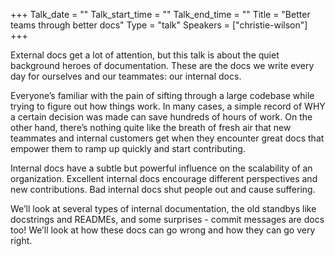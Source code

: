 +++
Talk_date = ""
Talk_start_time = ""
Talk_end_time = ""
Title = "Better teams through better docs"
Type = "talk"
Speakers = ["christie-wilson"]
+++

External docs get a lot of attention, but this talk is about the quiet background heroes of documentation. These are the docs we write every day for ourselves and our teammates: our internal docs.

Everyone’s familiar with the pain of sifting through a large codebase while trying to figure out how things work. In many cases, a simple record of WHY a certain decision was made can save hundreds of hours of work. On the other hand, there’s nothing quite like the breath of fresh air that new teammates and internal customers get when they encounter great docs that empower them to ramp up quickly and start contributing.

Internal docs have a subtle but powerful influence on the scalability of an organization. Excellent internal docs encourage different perspectives and new contributions. Bad internal docs shut people out and cause suffering.

We’ll look at several types of internal documentation, the old standbys like docstrings and READMEs, and some surprises - commit messages are docs too! We’ll look at how these docs can go wrong and how they can go very right.
